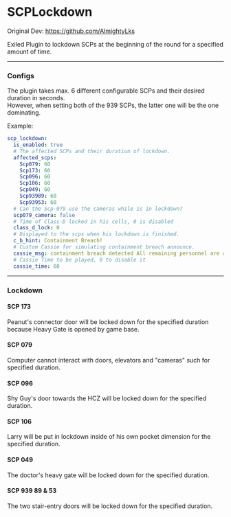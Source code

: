 # SCPLockdown

Original Dev: https://github.com/AlmightyLks

Exiled Plugin to lockdown SCPs at the beginning of the round for a specified amount of time.<br>

---
### Configs

The plugin takes max. 6 different configurable SCPs and their desired duration in seconds.  
However, when setting both of the 939 SCPs, the latter one will be the one dominating.  

Example:  

```yaml
scp_lockdown:
  is_enabled: true
  # The affected SCPs and their duration of lockdown.
  affected_scps:
    Scp079: 60
    Scp173: 60
    Scp096: 60
    Scp106: 60
    Scp049: 60
    Scp93989: 60
    Scp93953: 60
  # Can the Scp-079 use the cameras while is in lockdown?
  scp079_camera: false
  # Time of Class-D locked in his cells, 0 is disabled
  class_d_lock: 0
  # Displayed to the scps when his lockdown is finished.
  c_b_hint: Containment Breach!
  # Custom Cassie for simulating containment breach announce.
  cassie_msg: containment breach detected All remaining personnel are advised to proceed with standard evacuation protocols
  # Cassie Time to be played, 0 to disable it
  cassie_time: 60
```

---
### Lockdown

#### SCP 173
Peanut's connector door will be locked down for the specified duration because Heavy Gate is opened by game base.  

#### SCP 079
Computer cannot interact with doors, elevators and "cameras" such for specified duration.

#### SCP 096
Shy Guy's door towards the HCZ will be locked down for the specified duration.  

#### SCP 106
Larry will be put in lockdown inside of his own pocket dimension for the specified duration.  

#### SCP 049
The doctor's heavy gate will be locked down for the specified duration.  

#### SCP 939 89 & 53
The two stair-entry doors will be locked down for the specified duration.  
